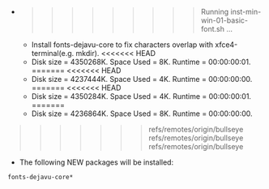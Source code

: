 * >>>>>>>>> Running inst-min-win-01-basic-font.sh ...
  * Install fonts-dejavu-core to fix characters overlap with xfce4-terminal(e.g. mkdir).
<<<<<<< HEAD
  * Disk size = 4350268K. Space Used = 8K. Runtime = 00:00:00:01.
=======
<<<<<<< HEAD
  * Disk size = 4237444K. Space Used = 4K. Runtime = 00:00:00:00.
=======
<<<<<<< HEAD
  * Disk size = 4350284K. Space Used = 4K. Runtime = 00:00:00:01.
=======
  * Disk size = 4236864K. Space Used = 8K. Runtime = 00:00:00:00.
>>>>>>> refs/remotes/origin/bullseye
>>>>>>> refs/remotes/origin/bullseye
>>>>>>> refs/remotes/origin/bullseye
  * The following NEW packages will be installed:
  ```bash
fonts-dejavu-core*
  ```
